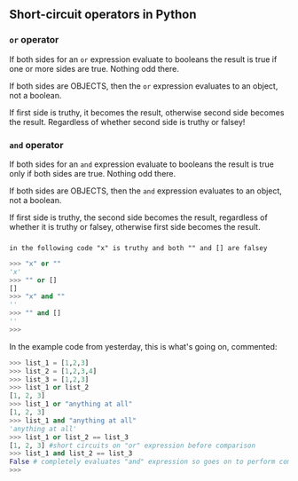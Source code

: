 ## Short-circuit operators in Python

### `or` operator

If both sides for an `or` expression evaluate to booleans the result is true if one or more sides are true. Nothing odd there. 

If both sides are OBJECTS, then the `or` expression evaluates to an object, not a boolean.

If first side is truthy, it becomes the result, otherwise second side becomes the result. Regardless of whether second side is truthy or falsey!

### `and` operator

If both sides for an `and` expression evaluate to booleans the result is true only if both sides are true. Nothing odd there. 

If both sides are OBJECTS, then the `and` expression evaluates to an object, not a boolean.

If first side is truthy, the second side becomes the result, regardless of whether it is truthy or falsey, otherwise first side becomes the result. 
### 
    in the following code "x" is truthy and both "" and [] are falsey

```python
>>> "x" or ""
'x'
>>> "" or []
[]
>>> "x" and ""
'' 
>>> "" and []
''
>>> 
```

In the example code from yesterday, this is what's going on, commented:

```python
>>> list_1 = [1,2,3]
>>> list_2 = [1,2,3,4]
>>> list_3 = [1,2,3]
>>> list_1 or list_2
[1, 2, 3]
>>> list_1 or "anything at all"
[1, 2, 3]
>>> list_1 and "anything at all"
'anything at all'
>>> list_1 or list_2 == list_3
[1, 2, 3] #short circuits on "or" expression before comparison
>>> list_1 and list_2 == list_3
False # completely evaluates "and" expression so goes on to perform comparison
>>> 
```